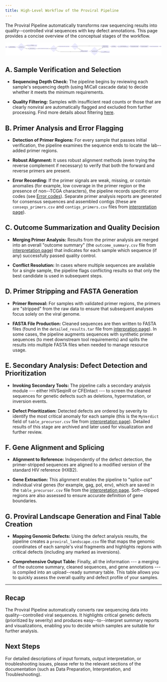 ```yaml
---
title: High-Level Workflow of the Proviral Pipeline
---
```


The Proviral Pipeline automatically transforms raw sequencing results into quality--controlled viral sequences with key defect annotations. This page provides a concise overview of the conceptual stages of the workflow.

![workflow diagram](workflow.png)

## A. Sample Verification and Selection

- **Sequencing Depth Check:**
  The pipeline begins by reviewing each sample's sequencing depth (using MiCall cascade data) to decide whether it meets the minimum requirements.

- **Quality Filtering:**
  Samples with insufficient read counts or those that are clearly nonviral are automatically flagged and excluded from further processing. Find more details about filtering [here](filtering.html).

## B. Primer Analysis and Error Flagging

- **Detection of Primer Regions:**
  For every sample that passes initial verification, the pipeline examines the sequence ends to locate the lab--added primer regions.

- **Robust Alignment:**
  It uses robust alignment methods (even trying the reverse complement if necessary) to verify that both the forward and reverse primers are present.

- **Error Recording:**
  If the primer signals are weak, missing, or contain anomalies (for example, low coverage in the primer region or the presence of non--TCGA characters), the pipeline records specific error codes (see [Error codes](errors.html)). Separate primer analysis reports are generated for consensus sequences and assembled contigs (these are `conseqs_primers.csv` and `contigs_primers.csv` files from [interpretation page](interpretation.html)).

## C. Outcome Summarization and Quality Decision

- **Merging Primer Analysis:**
  Results from the primer analysis are merged into an overall "outcome summary" (the `outcome_summary.csv` file from [interpretation page](interpretation.html)) that indicates for each sample which sequence (if any) successfully passed quality control.

- **Conflict Resolution:**
  In cases where multiple sequences are available for a single sample, the pipeline flags conflicting results so that only the best candidate is used in subsequent steps.

## D. Primer Stripping and FASTA Generation

- **Primer Removal:**
  For samples with validated primer regions, the primers are "stripped" from the raw data to ensure that subsequent analyses focus solely on the viral genome.

- **FASTA File Production:**
  Cleaned sequences are then written to FASTA files (found in the `detailed_results.tar` file from [interpration page](interpretation.html)). In some cases, the pipeline augments sequences with synthetic primer sequences (to meet downstream tool requirements) and splits the results into multiple FASTA files when needed to manage resource usage.

## E. Secondary Analysis: Defect Detection and Prioritization

- **Invoking Secondary Tools:**
  The pipeline calls a secondary analysis module --- either HIVSeqinR or CFEIntact --- to screen the cleaned sequences for genetic defects such as deletions, hypermutation, or inversion events.

- **Defect Prioritization:**
  Detected defects are ordered by severity to identify the most critical anomaly for each sample (this is the `MyVerdict` field of `table_precursor.csv` file from [interpretation page](interpretation.html)). Detailed results of this stage are archived and later used for visualization and further review.

## F. Gene Alignment and Splicing

- **Alignment to Reference:**
  Independently of the defect detection, the primer-stripped sequences are aligned to a modified version of the standard HIV reference (HXB2).

- **Gene Extraction:**
  This alignment enables the pipeline to "splice out" individual viral genes (for example, gag, pol, env), which are saved in the `table_precursor.csv` file from the [interpretation page](interpretation.html). Soft--clipped regions are also assessed to ensure accurate definition of gene boundaries.

## G. Proviral Landscape Generation and Final Table Creation

- **Mapping Genomic Defects:**
  Using the defect analysis results, the pipeline creates a `proviral_landscape.csv` file that maps the genomic coordinates of each sample's viral fragments and highlights regions with critical defects (including any marked as inversions).

- **Comprehensive Output Table:**
  Finally, all the information --- a merging of the outcome summary, cleaned sequences, and gene annotations --- is compiled into an upload--ready summary table. This table allows you to quickly assess the overall quality and defect profile of your samples.

---

## Recap

The Proviral Pipeline automatically converts raw sequencing data into quality--controlled viral sequences. It highlights critical genetic defects (prioritized by severity) and produces easy--to--interpret summary reports and visualizations, enabling you to decide which samples are suitable for further analysis.

## Next Steps

For detailed descriptions of input formats, output interpretation, or troubleshooting issues, please refer to the relevant sections of the documentation (such as Data Preparation, Interpretation, and Troubleshooting).
